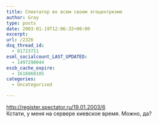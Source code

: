 ```yaml
---
title: Спектатор во всем своем эгоцентризме
author: Gray
type: posts
date: 2003-01-19T12:06:32+00:00
excerpt:
url: /2326
dsq_thread_id:
  - 81723711
esml_socialcount_LAST_UPDATED:
  - 1497290044
essb_cache_expire:
  - 1616060105
categories:
  - Uncategorized

---
```








<a href="http://register.spectator.ru/19.01.2003/6" target="_blank">http://register.spectator.ru/19.01.2003/6</a>  
Кстати, у меня на сервере киевское время. Можно, да?